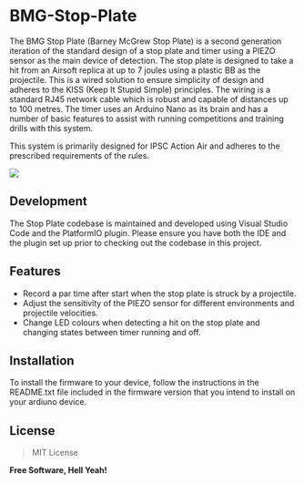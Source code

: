 # BMG-Stop-Plate

The BMG Stop Plate (Barney McGrew Stop Plate) is a second generation iteration of the standard design of a stop plate and timer using a PIEZO sensor as the main device of detection. The stop plate is designed to take a hit from an Airsoft replica at up to 7 joules using a plastic BB as the projectile. This is a wired solution to ensure simplicity of design and adheres to the KISS (Keep It Stupid Simple) principles. The wiring is a standard RJ45 network cable which is robust and capable of distances up to 100 metres. The timer uses an Arduino Nano as its brain and has a number of basic features to assist with running competitions and training drills with this system.

This system is primarily designed for IPSC Action Air and adheres to the prescribed requirements of the rules.

![](https://www.barney-mcgrew.com/wp-content/uploads/2022/05/BMG-Stop-Plate-96-scaled.jpg)

## Development

The Stop Plate codebase is maintained and developed using Visual Studio Code and the PlatformIO plugin. Please ensure you have both the IDE and the plugin set up prior to checking out the codebase in this project.

## Features

- Record a par time after start when the stop plate is struck by a projectile.
- Adjust the sensitivity of the PIEZO sensor for different environments and projectile velocities.
- Change LED colours when detecting a hit on the stop plate and changing states between timer running and off.

## Installation
To install the firmware to your device, follow the instructions in the README.txt file included in the firmware version that you intend to install on your ardiuno device.

## License

> MIT License

**Free Software, Hell Yeah!**
